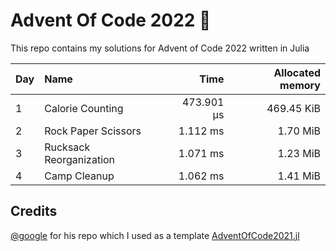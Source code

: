 # Advent Of Code 2022 🎄

This repo contains my solutions for Advent of Code 2022 written in Julia

| Day | Name | Time | Allocated memory |
|-----|:-----|-----:|----------------:|
| 1 | Calorie Counting | 473.901 μs | 469.45 KiB |
| 2 | Rock Paper Scissors | 1.112 ms | 1.70 MiB |
| 3 | Rucksack Reorganization | 1.071 ms | 1.23 MiB |
| 4 | Camp Cleanup | 1.062 ms | 1.41 MiB |

## Credits
[@google](https://github.com/goggle) for his repo which I used as a template [AdventOfCode2021.jl](https://github.com/goggle/AdventOfCode2021.jl)
